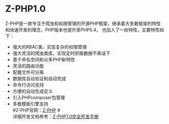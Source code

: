 # Z-PHP1.0
Z-PHP是一款专注于爬虫和权限管理的开源PHP框架，继承着大多数框架的特性和快速开发的理念，PHP版本也提升至PHP5.4， 也加入了一些特性，主要特性如下：<br>
* 强大的RBAC类，实现复杂的权限管理
* 强大灵活的爬虫类库，实现定时抓取数据不再话下
* 基于命名空间和众多PHP新特性
* 灵活的路由功能
* 配置文件可分离
* 数据库自动验证和自动完成
* 命令行访问支持
* 方便的自动生成定义
* 引入PHPcomposer包管理
* 多套模板引擎支持<br>
#Z-PHP官网：[Z-PHP](http://zphp.5lazy.cn "Z-PHP")
#<br>详细开发文档参考：[Z-PHP1.0完全开发手册](http://doc.5lazy.cn "Z-PHP1.0")
